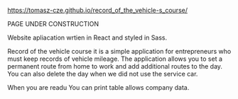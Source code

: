 https://tomasz-cze.github.io/record_of_the_vehicle-s_course/

PAGE UNDER CONSTRUCTION

Website apliacation wrtien in React and styled in Sass.

Record of the vehicle course it is a simple application for entrepreneurs who must keep records of vehicle mileage. The application allows you to set a permanent route from home to work and add additional routes to the day. You can also delete the day when we did not use the service car.

When you are readu You can print table allows company data.
